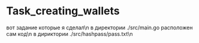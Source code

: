 # Task_creating_wallets
вот задание которые я сделал\n
в директории ./src/main.go расположен сам код\n
в дириктории ./src/hashpass/pass.txt\n
